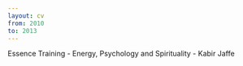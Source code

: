 ```yaml
---
layout: cv
from: 2010
to: 2013
---
```


Essence Training - Energy, Psychology and Spirituality - Kabir Jaffe


